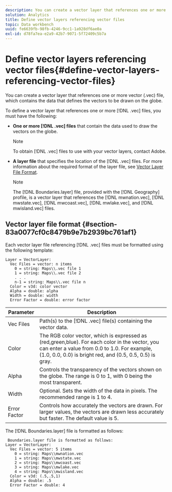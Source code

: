 ```yaml
---
description: You can create a vector layer that references one or more vector (.vec) file, which contains the data that defines the vectors to be drawn on the globe.
solution: Analytics
title: Define vector layers referencing vector files
topic: Data workbench
uuid: fe6639fb-98fb-4246-9cc1-1a928df6ae0a
exl-id: d78fa7ea-e2a9-42b7-9071-5f72409c5b7a
---
```

# Define vector layers referencing vector files{#define-vector-layers-referencing-vector-files}

You can create a vector layer that references one or more vector (.vec) file, which contains the data that defines the vectors to be drawn on the globe.

To define a vector layer that references one or more [!DNL .vec] files, you must have the following:

* **One or more [!DNL .vec] files** that contain the data used to draw the vectors on the globe.

  >[!NOTE]
  >
  >To obtain [!DNL .vec] files to use with your vector layers, contact Adobe.

* **A layer file** that specifies the location of the [!DNL .vec] files. For more information about the required format of the layer file, see [Vector Layer File Format](../../../../home/c-get-started/c-im-layers/c-vctr-layers/c-ref-vctr-files.md#section-83a0077cf0c8479b9e7b2939bc761af1).

  >[!NOTE]
  >
  >The [!DNL Boundaries.layer] file, provided with the [!DNL Geography] profile, is a vector layer that references the [!DNL mwnation.vec], [!DNL mwstate.vec], [!DNL mwcoast.vec], [!DNL mwlake.vec], and [!DNL mwisland.vec] files.

## Vector layer file format {#section-83a0077cf0c8479b9e7b2939bc761af1}

Each vector layer file referencing [!DNL .vec] files must be formatted using the following template: 

```
Layer = VectorLayer:
  Vec Files = vector: n items
    0 = string: Maps\\.vec file 1
    1 = string: Maps\\.vec file 2
    . . .
    n-1 = string: Maps\\.vec file n
  Color = v3d: color vector
  Alpha = double: alpha
  Width = double: width
  Error Factor = double: error factor
```

|  Parameter  | Description  |
|---|---|
|  Vec Files  |Path(s) to the [!DNL .vec] file(s) containing the vector data.  |
|  Color  | The RGB color vector, which is expressed as (red,green,blue). For each color in the vector, you can enter a value from 0.0 to 1.0. For example, (1.0, 0.0, 0.0) is bright red, and (0.5, 0.5, 0.5) is gray.  |
|  Alpha  | Controls the transparency of the vectors shown on the globe. The range is 0 to 1, with 0 being the most transparent.  |
|  Width  | Optional. Sets the width of the data in pixels. The recommended range is 1 to 4.  |
|  Error Factor  | Controls how accurately the vectors are drawn. For larger values, the vectors are drawn less accurately but faster. The default value is 5.  |

The [!DNL Boundaries.layer] file is formatted as follows: 

```
 Boundaries.layer file is formatted as follows:
Layer = VectorLayer:
  Vec Files = vector: 5 items
    0 = string: Maps\\mwnation.vec
    1 = string: Maps\\mwstate.vec
    2 = string: Maps\\mwcoast.vec
    3 = string: Maps\\mwlake.vec
    4 = string: Maps\\mwisland.vec
  Color = v3d: (.5,.5,1)
  Alpha = double: .5
  Error Factor = double: 4
```
